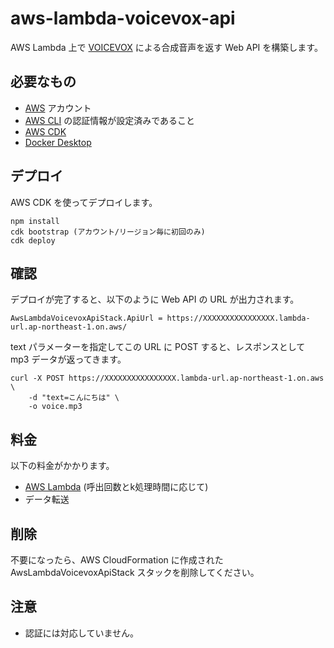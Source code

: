 # aws-lambda-voicevox-api

AWS Lambda 上で [VOICEVOX](https://voicevox.hiroshiba.jp/) による合成音声を返す Web API を構築します。

## 必要なもの

- [AWS](https://aws.amazon.com/) アカウント
- [AWS CLI](https://aws.amazon.com/jp/cli/) の認証情報が設定済みであること
- [AWS CDK](https://aws.amazon.com/jp/cdk/)
- [Docker Desktop](https://www.docker.com/products/docker-desktop/)

## デプロイ

AWS CDK を使ってデプロイします。

```shell
npm install
cdk bootstrap (アカウント/リージョン毎に初回のみ)
cdk deploy
```

## 確認

デプロイが完了すると、以下のように Web API の URL が出力されます。

```
AwsLambdaVoicevoxApiStack.ApiUrl = https://XXXXXXXXXXXXXXXX.lambda-url.ap-northeast-1.on.aws/
```

text パラメーターを指定してこの URL に POST すると、レスポンスとして mp3 データが返ってきます。

```shell
curl -X POST https://XXXXXXXXXXXXXXXX.lambda-url.ap-northeast-1.on.aws \
    -d "text=こんにちは" \
    -o voice.mp3
```

## 料金

以下の料金がかかります。

- [AWS Lambda](https://aws.amazon.com/jp/lambda/pricing/) (呼出回数とk処理時間に応じて)
- データ転送

## 削除

不要になったら、AWS CloudFormation に作成された AwsLambdaVoicevoxApiStack スタックを削除してください。

## 注意

- 認証には対応していません。
